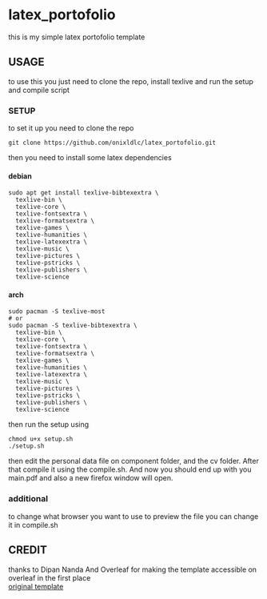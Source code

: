# latex_portofolio

this is my simple latex portofolio template

## USAGE
to use this you just need to clone the repo, install texlive and run the setup and compile script

### SETUP
to set it up you need to clone the repo 
```
git clone https://github.com/onixldlc/latex_portofolio.git
```
then you need to install some latex dependencies

#### debian 
```
sudo apt get install texlive-bibtexextra \
  texlive-bin \
  texlive-core \
  texlive-fontsextra \
  texlive-formatsextra \
  texlive-games \
  texlive-humanities \
  texlive-latexextra \
  texlive-music \
  texlive-pictures \
  texlive-pstricks \
  texlive-publishers \
  texlive-science 
```

#### arch
```
sudo pacman -S texlive-most
# or
sudo pacman -S texlive-bibtexextra \
  texlive-bin \
  texlive-core \
  texlive-fontsextra \
  texlive-formatsextra \
  texlive-games \
  texlive-humanities \
  texlive-latexextra \
  texlive-music \
  texlive-pictures \
  texlive-pstricks \
  texlive-publishers \
  texlive-science 
```

then run the setup using
```
chmod u+x setup.sh
./setup.sh
```
then edit the personal data file on component folder, and the cv folder. After that compile it using the compile.sh. And now you should end up with you main.pdf and also a new firefox window will open.


### additional
to change what browser you want to use to preview the file you can change it in compile.sh

## CREDIT
thanks to Dipan Nanda And Overleaf for making the template accessible on overleaf in the first place \
[original template](https://www.overleaf.com/latex/templates/russelresume/zqnypvvjsfvq)

